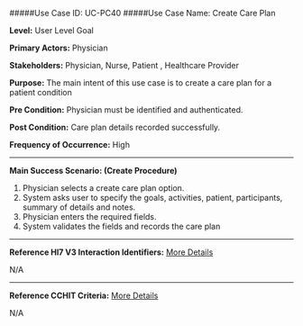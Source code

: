 #####Use Case ID: UC-PC40
#####Use Case Name: Create Care Plan

**Level:**                     User Level Goal

**Primary Actors:**            Physician

**Stakeholders:**              Physician, Nurse, Patient , Healthcare Provider

**Purpose:**                   The main intent of this use case is to create a care plan for a patient condition

**Pre Condition:**             Physician must be identified and authenticated.

**Post Condition:**            Care plan details recorded successfully.

**Frequency of Occurrence:**   High
__________________________________________________________
**Main Success Scenario: (Create Procedure)**

1. Physician selects a create care plan option.
2. System asks user to specify the goals, activities, patient, participants, summary of details and notes.
3. Physician enters the required fields.
4. System validates the fields and records the care plan

________________________________________________________________________
**Reference Hl7 V3 Interaction Identifiers:**
[More Details](http://www.hl7.org/implement/standards/product_brief.cfm?product_id=306)

N/A
_______________________________________________________________
**Reference CCHIT Criteria:**
[More Details](https://www.cchit.org/cchit-certified)

N/A
